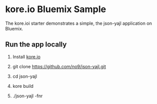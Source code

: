# kore.io Bluemix Sample

The kore.ioi starter demonstrates a simple, the json-yajl application on Bluemix.

## Run the app locally

1. Install [kore.io](https://kore.io)

2. git clone https://github.com/no9/json-yajl.git

3. cd json-yajl 

4. kore build

5. ./json-yajl -fnr

